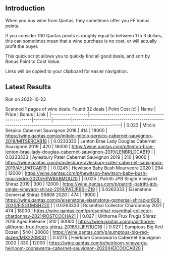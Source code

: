 ## Introduction

When you buy wine from Qantas, they sometimes offer you FF bonus points. 

If you consider 100 Qantas points is roughly equal to between 1 to 3 dollars, this can sometimes mean that a wine purchase is no cost, or will actually profit the buyer.

This quick script allows you to quickly find all good deals, and sort by Bonus Point to Cost Value.

Links will be copied to your clipboard for easier navigation.

## Latest Results

Run on 2022-10-23

Scanned 1 pages of wine deals.
Found 32 deals
|   Point Cost (c) | Name                                             |   Price |   Bonus | Link                                                                                                 |
|------------------|--------------------------------------------------|---------|---------|------------------------------------------------------------------------------------------------------|
|        0.023     | Mitolo Serpico Cabernet Sauvignon 2018           |     414 |   18000 | https://wine.qantas.com/p/mitolo-mitolo-serpico-cabernet-sauvignon-2018/MITSERCAB18                  |
|        0.0233333 | Lenton Brae Lady Douglas Cabernet Sauvignon 2019 |     420 |   18000 | https://wine.qantas.com/p/lenton-brae-lenton-brae-lady-douglas-cabernet-sauvignon-2019/LENBRLDCAB19  |
|        0.0233333 | Aylesbury Pater Cabernet Sauvignon 2019          |     210 |    9000 | https://wine.qantas.com/p/aylesbury-aylesbury-pater-cabernet-sauvignon-2019/AYLPATCAB19              |
|        0.0245    | Hewitson Baby Bush Mourvedre 2020                |     294 |   12000 | https://wine.qantas.com/p/hewitson-hewitson-baby-bush-mourvedre-2020/HEWBABMOU20                     |
|        0.025     | Patritti JPB Single Vineyard Shiraz 2019         |     300 |   12000 | https://wine.qantas.com/p/patritti-patritti-jpb-single-vineyard-shiraz-2019/PATJPBSHZ19              |
|        0.0263333 | Eisenstone Gomersal Shiraz SR808 2020            |     474 |   18000 | https://wine.qantas.com/p/eisenstone-eisenstone-gomersal-shiraz-sr808-2020/EISGOMSHZ20               |
|        0.0263333 | Rosenthal Collector Chardonnay 2021              |     474 |   18000 | https://wine.qantas.com/p/rosenthal-rosenthal-collector-chardonnay-2021/ROSTCOCHA21                  |
|        0.027     | Ulithorne Frux Frugis Shiraz 2016 Aged Release   |     810 |   30000 | https://wine.qantas.com/p/ulithorne-ulithorne-frux-frugis-shiraz-2016/ULIFFRUG16                     |
|        0.027     | Sumptous Big Red Dozen                           |     540 |   20000 | https://wine.qantas.com/p/sumptous-big-red-dozen/MIX2209001                                          |
|        0.0275    | Heirloom Coonawarra Cabernet Sauvignon 2020      |     330 |   12000 | https://wine.qantas.com/p/heirloom-vineyards-heirloom-coonawarra-cabernet-sauvignon-2020/HEICOOCAB20 |

